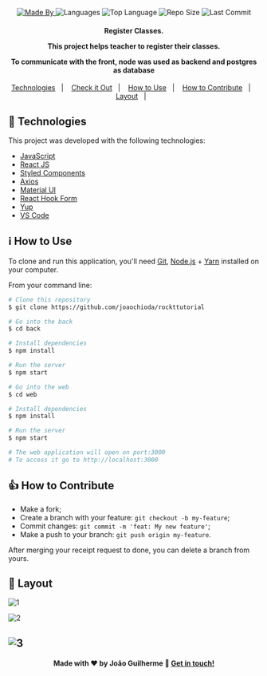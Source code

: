 
<p align="center">
  <a href="https://www.linkedin.com/in/joaoguilherme38/">
  <img alt="Made By" src="https://img.shields.io/static/v1?label=Made%20By&message=Joao%20Guilherme&color=purple&style=for-the-badge">
	</a>
  
  <img alt="Languages" src="https://img.shields.io/github/languages/count/joaochioda/rockttutorial?style=for-the-badge">
  
  <img alt="Top Language" src="https://img.shields.io/github/languages/top/joaochioda/rockttutorial?style=for-the-badge">
  
  <img alt="Repo Size" src="https://img.shields.io/github/repo-size/joaochioda/rockttutorial?style=for-the-badge">
  
  <img alt="Last Commit" src="https://img.shields.io/github/last-commit/joaochioda/rockttutorial?style=for-the-badge">
</p>

<h4 align="center">
  <p>Register Classes.</p>
  
  <p>This project helps teacher to register their classes.</p>
  
  <p>To communicate with the front, node was used as backend and postgres as database</p>

</h4>

<p align="center">
  <a href="#rocket-technologies">Technologies</a>&nbsp;&nbsp;&nbsp;|&nbsp;&nbsp;&nbsp;
  <a href="#eyes-check-it-out">Check it Out</a>&nbsp;&nbsp;&nbsp;|&nbsp;&nbsp;&nbsp;
  <a href="#information_source-how-to-use">How to Use</a>&nbsp;&nbsp;&nbsp;|&nbsp;&nbsp;&nbsp;
  <a href="#thumbsup-how-to-contribute">How to Contribute</a>&nbsp;&nbsp;&nbsp;|&nbsp;&nbsp;&nbsp;
  <a href="#art-layout">Layout</a>&nbsp;&nbsp;&nbsp;|&nbsp;&nbsp;&nbsp;
</p>

## :rocket: Technologies

This project was developed with the following technologies:

- [JavaScript](https://developer.mozilla.org/pt-BR/docs/Web/JavaScript)
- [React JS](https://reactjs.org/docs/getting-started.html)
- [Styled Components](https://styled-components.com/)
- [Axios](https://github.com/axios/axios)
- [Material UI](https://material-ui.com/)
- [React Hook Form](https://react-hook-form.com/)
- [Yup](https://github.com/jquense/yup)
- [VS Code][vc]

<!--
## :eyes: Check it Out

You can try it here:
-->


## :information_source: How to Use

To clone and run this application, you'll need [Git](https://git-scm.com), [Node.js][nodejs] + [Yarn][yarn] installed on your computer.

From your command line:

```bash
# Clone this repository
$ git clone https://github.com/joaochioda/rockttutorial

# Go into the back
$ cd back

# Install dependencies
$ npm install

# Run the server
$ npm start

# Go into the web
$ cd web

# Install dependencies
$ npm install

# Run the server
$ npm start

# The web application will open on port:3000
# To access it go to http://localhost:3000
```

## :thumbsup: How to Contribute

- Make a fork;
- Create a branch with your feature: `git checkout -b my-feature`;
- Commit changes: `git commit -m 'feat: My new feature'`;
- Make a push to your branch: `git push origin my-feature`.

After merging your receipt request to done, you can delete a branch from yours.

## :art: Layout
![1](https://user-images.githubusercontent.com/47106171/94367108-dd2fad00-00b2-11eb-94fd-4cf426ba42d5.PNG)

![2](https://user-images.githubusercontent.com/47106171/94367109-def97080-00b2-11eb-8eb7-8c81fcf3ce86.PNG)

![3](https://user-images.githubusercontent.com/47106171/94367802-487b7e00-00b7-11eb-8da9-7af176d17d3d.gif)
---

<h4 align="center">
    Made with ♥ by João Guilherme 👋 <a href="https://www.linkedin.com/in/joaoguilherme38/" target="_blank">Get in touch!</a>
</h4>

[nodejs]: https://nodejs.org/
[yarn]: https://yarnpkg.com/
[git]: https://git-scm.com
[vc]: https://code.visualstudio.com/

